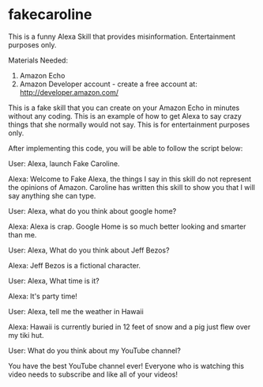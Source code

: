 # fakecaroline
This is a funny Alexa Skill that provides misinformation. Entertainment purposes only.

Materials Needed:
1. Amazon Echo
2. Amazon Developer account - create a free account at: http://developer.amazon.com/

This is a fake skill that you can create on your Amazon Echo in minutes without any coding. This is an example of how to get Alexa to say crazy things that she normally would not say. This is for entertainment purposes only.

After implementing this code, you will be able to follow the script below:

User: Alexa, launch Fake Caroline.

Alexa: Welcome to Fake Alexa, the things I say in this skill do not represent the opinions of Amazon. Caroline has written this skill to show you that I will say anything she can type.

User: Alexa, what do you think about google home?

Alexa: Alexa is crap. Google Home is so much better looking and smarter than me.

User: Alexa, What do you think about Jeff Bezos?

Alexa: Jeff Bezos is a fictional character.

User: Alexa, What time is it?

Alexa: It's party time!

User: Alexa, tell me the weather in Hawaii

Alexa: Hawaii is currently buried in 12 feet of snow and a pig just flew over my tiki hut.

User: What do you think about my YouTube channel?

You have the best YouTube channel ever! Everyone who is watching this video needs to subscribe and like all of your videos!
